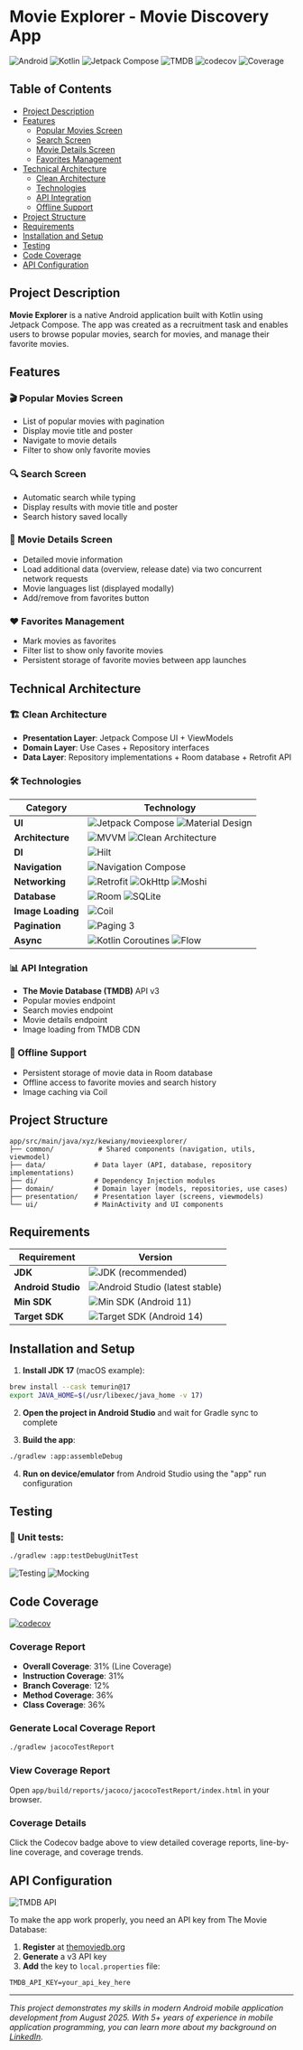 # Movie Explorer - Movie Discovery App

![Android](https://img.shields.io/badge/Android-3DDC84?style=for-the-badge&logo=android&logoColor=white)
![Kotlin](https://img.shields.io/badge/kotlin-%237F52FF.svg?style=for-the-badge&logo=kotlin&logoColor=white)
![Jetpack Compose](https://img.shields.io/badge/Jetpack%20Compose-4285F4?style=for-the-badge&logo=jetpackcompose&logoColor=white)
![TMDB](https://img.shields.io/badge/TMDB-01B4E4?style=for-the-badge&logo=themoviedatabase&logoColor=white)
![codecov](https://codecov.io/gh/kewiany/MovieExplorer/branch/main/graph/badge.svg)
![Coverage](https://img.shields.io/badge/Coverage-31%25-orange?style=flat&logo=kotlin&logoColor=white)

## Table of Contents

- [Project Description](#project-description)
- [Features](#features)
  - [Popular Movies Screen](#-popular-movies-screen)
  - [Search Screen](#-search-screen)
  - [Movie Details Screen](#-movie-details-screen)
  - [Favorites Management](#-favorites-management)
- [Technical Architecture](#technical-architecture)
  - [Clean Architecture](#️-clean-architecture)
  - [Technologies](#️-technologies)
  - [API Integration](#-api-integration)
  - [Offline Support](#-offline-support)
- [Project Structure](#project-structure)
- [Requirements](#requirements)
- [Installation and Setup](#installation-and-setup)
- [Testing](#testing)
- [Code Coverage](#code-coverage)
- [API Configuration](#api-configuration)

## Project Description

**Movie Explorer** is a native Android application built with Kotlin using Jetpack Compose. The app was created as a recruitment task and enables users to browse popular movies, search for movies, and manage their favorite movies.

## Features

### 🎬 Popular Movies Screen
- List of popular movies with pagination
- Display movie title and poster
- Navigate to movie details
- Filter to show only favorite movies

### 🔍 Search Screen  
- Automatic search while typing
- Display results with movie title and poster
- Search history saved locally

### 📱 Movie Details Screen
- Detailed movie information
- Load additional data (overview, release date) via two concurrent network requests
- Movie languages list (displayed modally)
- Add/remove from favorites button

### ❤️ Favorites Management
- Mark movies as favorites
- Filter list to show only favorite movies
- Persistent storage of favorite movies between app launches

## Technical Architecture

### 🏗️ Clean Architecture
- **Presentation Layer**: Jetpack Compose UI + ViewModels
- **Domain Layer**: Use Cases + Repository interfaces
- **Data Layer**: Repository implementations + Room database + Retrofit API

### 🛠️ Technologies

| Category | Technology |
|----------|------------|
| **UI** | ![Jetpack Compose](https://img.shields.io/badge/Jetpack%20Compose-4285F4?style=flat&logo=jetpackcompose&logoColor=white) ![Material Design](https://img.shields.io/badge/Material%20Design-757575?style=flat&logo=materialdesign&logoColor=white) |
| **Architecture** | ![MVVM](https://img.shields.io/badge/MVVM-FF6B6B?style=flat&logo=android&logoColor=white) ![Clean Architecture](https://img.shields.io/badge/Clean%20Architecture-4ECDC4?style=flat&logo=android&logoColor=white) |
| **DI** | ![Hilt](https://img.shields.io/badge/Hilt-FF6B35?style=flat&logo=android&logoColor=white) |
| **Navigation** | ![Navigation Compose](https://img.shields.io/badge/Navigation%20Compose-4285F4?style=flat&logo=android&logoColor=white) |
| **Networking** | ![Retrofit](https://img.shields.io/badge/Retrofit-3DDC84?style=flat&logo=android&logoColor=white) ![OkHttp](https://img.shields.io/badge/OkHttp-3DDC84?style=flat&logo=android&logoColor=white) ![Moshi](https://img.shields.io/badge/Moshi-FF6B35?style=flat&logo=android&logoColor=white) |
| **Database** | ![Room](https://img.shields.io/badge/Room-4285F4?style=flat&logo=android&logoColor=white) ![SQLite](https://img.shields.io/badge/SQLite-003B57?style=flat&logo=sqlite&logoColor=white) |
| **Image Loading** | ![Coil](https://img.shields.io/badge/Coil-FF6B35?style=flat&logo=android&logoColor=white) |
| **Pagination** | ![Paging 3](https://img.shields.io/badge/Paging%203-4285F4?style=flat&logo=android&logoColor=white) |
| **Async** | ![Kotlin Coroutines](https://img.shields.io/badge/Kotlin%20Coroutines-7F52FF?style=flat&logo=kotlin&logoColor=white) ![Flow](https://img.shields.io/badge/Flow-7F52FF?style=flat&logo=kotlin&logoColor=white) |

### 📊 API Integration
- **The Movie Database (TMDB)** API v3
- Popular movies endpoint
- Search movies endpoint  
- Movie details endpoint
- Image loading from TMDB CDN

### 💾 Offline Support
- Persistent storage of movie data in Room database
- Offline access to favorite movies and search history
- Image caching via Coil

## Project Structure

```
app/src/main/java/xyz/kewiany/movieexplorer/
├── common/           # Shared components (navigation, utils, viewmodel)
├── data/            # Data layer (API, database, repository implementations)
├── di/              # Dependency Injection modules
├── domain/          # Domain layer (models, repositories, use cases)
├── presentation/    # Presentation layer (screens, viewmodels)
└── ui/              # MainActivity and UI components
```

## Requirements

| Requirement | Version |
|-------------|---------|
| **JDK** | ![JDK](https://img.shields.io/badge/JDK-17-orange?style=flat&logo=openjdk&logoColor=white) (recommended) |
| **Android Studio** | ![Android Studio](https://img.shields.io/badge/Android%20Studio-3DDC84?style=flat&logo=androidstudio&logoColor=white) (latest stable) |
| **Min SDK** | ![Min SDK](https://img.shields.io/badge/Min%20SDK-30-green?style=flat&logo=android&logoColor=white) (Android 11) |
| **Target SDK** | ![Target SDK](https://img.shields.io/badge/Target%20SDK-36-blue?style=flat&logo=android&logoColor=white) (Android 14) |

## Installation and Setup

1. **Install JDK 17** (macOS example):
```bash
brew install --cask temurin@17
export JAVA_HOME=$(/usr/libexec/java_home -v 17)
```

2. **Open the project in Android Studio** and wait for Gradle sync to complete

3. **Build the app**:
```bash
./gradlew :app:assembleDebug
```

4. **Run on device/emulator** from Android Studio using the "app" run configuration

## Testing

### 🧪 Unit tests:
```bash
./gradlew :app:testDebugUnitTest
```

![Testing](https://img.shields.io/badge/Testing-JUnit-green?style=flat&logo=junit5&logoColor=white)
![Mocking](https://img.shields.io/badge/Mocking-MockK-blue?style=flat&logo=kotlin&logoColor=white)

## Code Coverage

[![codecov](https://codecov.io/gh/kewiany/MovieExplorer/branch/main/graph/badge.svg)](https://codecov.io/gh/kewiany/MovieExplorer)

### Coverage Report
- **Overall Coverage**: 31% (Line Coverage)
- **Instruction Coverage**: 31%
- **Branch Coverage**: 12%
- **Method Coverage**: 36%
- **Class Coverage**: 36%

### Generate Local Coverage Report
```bash
./gradlew jacocoTestReport
```

### View Coverage Report
Open `app/build/reports/jacoco/jacocoTestReport/index.html` in your browser.

### Coverage Details
Click the Codecov badge above to view detailed coverage reports, line-by-line coverage, and coverage trends.

## API Configuration

![TMDB API](https://img.shields.io/badge/TMDB%20API-01B4E4?style=flat&logo=themoviedatabase&logoColor=white)

To make the app work properly, you need an API key from The Movie Database:

1. **Register** at [themoviedb.org](https://www.themoviedb.org)
2. **Generate** a v3 API key
3. **Add** the key to `local.properties` file:
```properties
TMDB_API_KEY=your_api_key_here
```

---

*This project demonstrates my skills in modern Android mobile application development from August 2025. With 5+ years of experience in mobile application programming, you can learn more about my background on [LinkedIn](https://www.linkedin.com/in/kewiany/).*